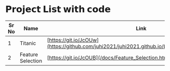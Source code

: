 # 𝗣𝗿𝗼𝗷𝗲𝗰𝘁 𝗟𝗶𝘀𝘁 𝘄𝗶𝘁𝗵 𝗰𝗼𝗱𝗲

| Sr No | Name                                                         | Link                                |
| ----- | ------------------------------------------------------------ | ----------------------------------- |
| 1     | Titanic   | [https://git.io/JcOUw](https://github.com/juhi2021/juhi2021.github.io/blob/main/docs/Titanic.ipynb) |
| 2     | Feature Selection      | [https://git.io/JcOUB](/docs/Feature_Selection.html)      |
